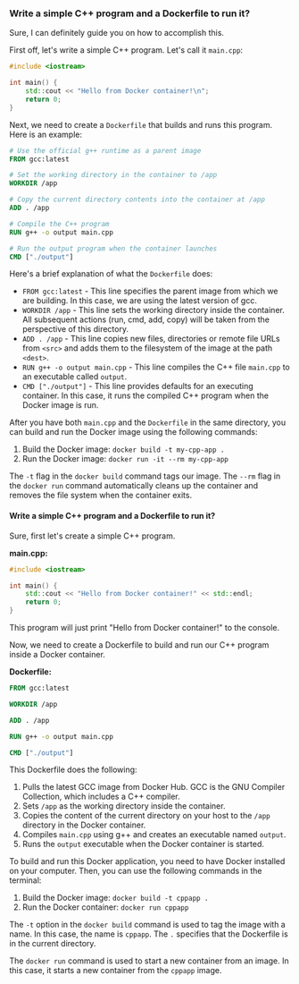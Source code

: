 ### Write a simple C++ program and a Dockerfile to run it? 

Sure, I can definitely guide you on how to accomplish this.

First off, let's write a simple C++ program. Let's call it `main.cpp`:

```cpp
#include <iostream>

int main() {
    std::cout << "Hello from Docker container!\n";
    return 0;
}
```

Next, we need to create a `Dockerfile` that builds and runs this program. Here is an example:

```Dockerfile
# Use the official g++ runtime as a parent image
FROM gcc:latest

# Set the working directory in the container to /app
WORKDIR /app

# Copy the current directory contents into the container at /app
ADD . /app

# Compile the C++ program
RUN g++ -o output main.cpp

# Run the output program when the container launches
CMD ["./output"]
```

Here's a brief explanation of what the `Dockerfile` does:

- `FROM gcc:latest` - This line specifies the parent image from which we are building. In this case, we are using the latest version of gcc.
- `WORKDIR /app` - This line sets the working directory inside the container. All subsequent actions (run, cmd, add, copy) will be taken from the perspective of this directory.
- `ADD . /app` - This line copies new files, directories or remote file URLs from `<src>` and adds them to the filesystem of the image at the path `<dest>`.
- `RUN g++ -o output main.cpp` - This line compiles the C++ file `main.cpp` to an executable called `output`.
- `CMD ["./output"]` - This line provides defaults for an executing container. In this case, it runs the compiled C++ program when the Docker image is run.

After you have both `main.cpp` and the `Dockerfile` in the same directory, you can build and run the Docker image using the following commands:

1. Build the Docker image: `docker build -t my-cpp-app .`
2. Run the Docker image: `docker run -it --rm my-cpp-app`

The `-t` flag in the `docker build` command tags our image. The `--rm` flag in the `docker run` command automatically cleans up the container and removes the file system when the container exits.


 #### Write a simple C++ program and a Dockerfile to run it? 

Sure, first let's create a simple C++ program.

**main.cpp:**

```cpp
#include <iostream>

int main() {
    std::cout << "Hello from Docker container!" << std::endl;
    return 0;
}
```

This program will just print "Hello from Docker container!" to the console.

Now, we need to create a Dockerfile to build and run our C++ program inside a Docker container.

**Dockerfile:**

```Dockerfile
FROM gcc:latest

WORKDIR /app

ADD . /app

RUN g++ -o output main.cpp

CMD ["./output"]
```

This Dockerfile does the following:

1. Pulls the latest GCC image from Docker Hub. GCC is the GNU Compiler Collection, which includes a C++ compiler.
2. Sets `/app` as the working directory inside the container.
3. Copies the content of the current directory on your host to the `/app` directory in the Docker container.
4. Compiles `main.cpp` using g++ and creates an executable named `output`.
5. Runs the `output` executable when the Docker container is started.

To build and run this Docker application, you need to have Docker installed on your computer. Then, you can use the following commands in the terminal:

1. Build the Docker image: `docker build -t cppapp .`
2. Run the Docker container: `docker run cppapp`

The `-t` option in the `docker build` command is used to tag the image with a name. In this case, the name is `cppapp`. The `.` specifies that the Dockerfile is in the current directory.

The `docker run` command is used to start a new container from an image. In this case, it starts a new container from the `cppapp` image.